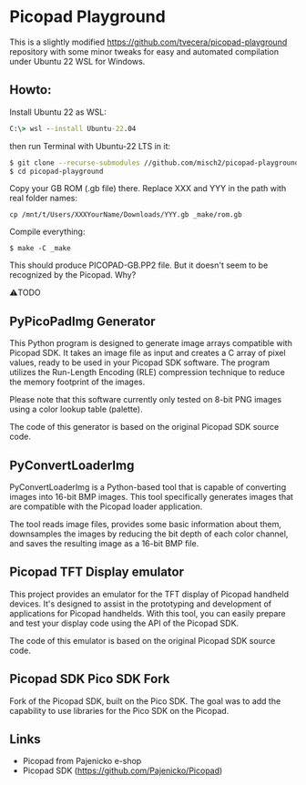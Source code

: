 # Picopad Playground

This is a slightly modified https://github.com/tvecera/picopad-playground repository with some minor tweaks for easy and automated compilation under Ubuntu 22 WSL for Windows.

## Howto:

Install Ubuntu 22 as WSL:

```cmd
C:\> wsl --install Ubuntu-22.04 
```

then run Terminal with Ubuntu-22 LTS in it:

```bash
$ git clone --recurse-submodules //github.com/misch2/picopad-playground
$ cd picopad-playground
```

Copy your GB ROM (.gb file) there. Replace XXX and YYY in the path with real folder names:

```
cp /mnt/t/Users/XXXYourName/Downloads/YYY.gb _make/rom.gb
```

Compile everything:

```
$ make -C _make
```

This should produce PICOPAD-GB.PP2 file. But it doesn't seem to be recognized by the Picopad. Why? 

⚠️TODO







## PyPicoPadImg Generator

This Python program is designed to generate image arrays compatible with Picopad SDK. It takes an image file as input and 
creates a C array of pixel values, ready to be used in your Picopad SDK software. The program utilizes the 
Run-Length Encoding (RLE) compression technique to reduce the memory footprint of the images.

Please note that this software currently only tested on 8-bit PNG images using a color lookup table (palette).

The code of this generator is based on the original Picopad SDK source code.

## PyConvertLoaderImg

PyConvertLoaderImg is a Python-based tool that is capable of converting images into 16-bit BMP images. This tool
specifically generates images that are compatible with the Picopad loader application.

The tool reads image files, provides some basic information about them, downsamples the images by reducing the bit depth
of each color channel, and saves the resulting image as a 16-bit BMP file.

## Picopad TFT Display emulator

This project provides an emulator for the TFT display of Picopad handheld devices. It's designed to assist in the
prototyping and development of applications for Picopad handhelds. With this tool, you can easily prepare and test your
display code using the API of the Picopad SDK.

The code of this emulator is based on the original Picopad SDK source code.

## Picopad SDK Pico SDK Fork

Fork of the Picopad SDK, built on the Pico SDK. The goal was to add the capability to use libraries for the Pico SDK 
on the Picopad.

## Links

- Picopad from Pajenicko e-shop
- Picopad SDK (https://github.com/Pajenicko/Picopad)
